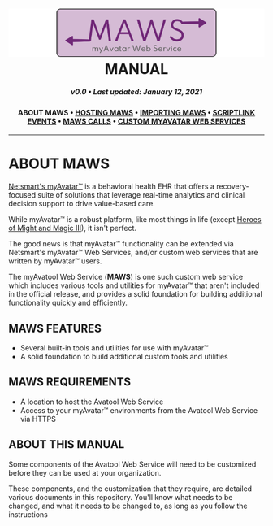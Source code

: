 ﻿<!--
  Software manual template (b210104)
  https://github.com/APrettyCoolProgram/my-development-environment/tree/master/templates/documentation
-->

<h1 align="center">

  <img src="../../resources/asset/img/logo/maws-logo-800x150.png" alt="myAvatar Web Service logo" width="800">
  <br>
  MANUAL
  <br>

</h1>

<h5 align="center">

  v0.0&nbsp;&bull;&nbsp;Last updated: January 12, 2021

</h5>


<h4 align="center">

  ABOUT MAWS&nbsp;&bull;&nbsp;[HOSTING MAWS](manual-hosting-maws.md)&nbsp;&bull;&nbsp;[IMPORTING MAWS](manual-importing-maws.md)&nbsp;&bull;&nbsp;[SCRIPTLINK EVENTS](manual-scriptlink-events.md)&nbsp;&bull;&nbsp;[MAWS CALLS](manual-maws-calls.md)&nbsp;&bull;&nbsp;[CUSTOM MYAVATAR WEB SERVICES](manual-custom-myavatar-web-services.md)

</h4>

***

# ABOUT MAWS
[Netsmart's myAvatar™](https://www.ntst.com/Solutions-and-Services/Offerings/myAvatar) is a behavioral health EHR that offers a recovery-focused suite of solutions that leverage real-time analytics and clinical decision support to drive value-based care.

While myAvatar™ is a robust platform, like most things in life (except [Heroes of Might and Magic III](https://www.gog.com/game/heroes_of_might_and_magic_3_complete_edition)), it isn't perfect.

The good news is that myAvatar™ functionality can be extended via Netsmart's myAvatar™ Web Services, and/or custom web services that are written by myAvatar™ users.

The myAvatool Web Service (**MAWS**) is one such custom web service which includes various tools and utilities for myAvatar™ that aren't included in the official release, and provides a solid foundation for building additional functionality quickly and efficiently.

## MAWS FEATURES
* Several built-in tools and utilities for use with myAvatar™
* A solid foundation to build additional custom tools and utilities

## MAWS REQUIREMENTS
* A location to host the Avatool Web Service
* Access to your myAvatar™ environments from the Avatool Web Service via HTTPS

## ABOUT THIS MANUAL
Some components of the Avatool Web Service will need to be customized before they can be used at your organization.

These components, and the customization that they require, are detailed various documents in this repository. You'll know what needs to be changed, and what it needs to be changed to, as long as you follow the instructions